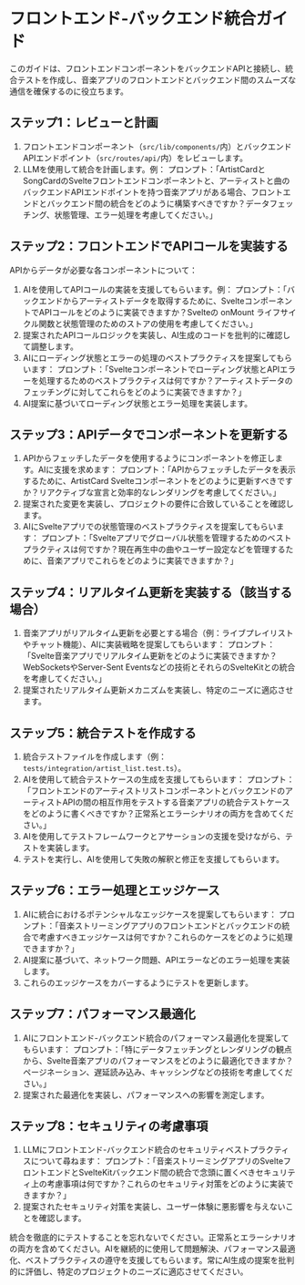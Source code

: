 # フロントエンド-バックエンド統合ガイド

このガイドは、フロントエンドコンポーネントをバックエンドAPIと接続し、統合テストを作成し、音楽アプリのフロントエンドとバックエンド間のスムーズな通信を確保するのに役立ちます。

## ステップ1：レビューと計画

1. フロントエンドコンポーネント（`src/lib/components/`内）とバックエンドAPIエンドポイント（`src/routes/api/`内）をレビューします。
2. LLMを使用して統合を計画します。例：
   プロンプト：「ArtistCardとSongCardのSvelteフロントエンドコンポーネントと、アーティストと曲のバックエンドAPIエンドポイントを持つ音楽アプリがある場合、フロントエンドとバックエンド間の統合をどのように構築すべきですか？データフェッチング、状態管理、エラー処理を考慮してください。」

## ステップ2：フロントエンドでAPIコールを実装する

APIからデータが必要な各コンポーネントについて：

1. AIを使用してAPIコールの実装を支援してもらいます。例：
   プロンプト：「バックエンドからアーティストデータを取得するために、SvelteコンポーネントでAPIコールをどのように実装できますか？Svelteの onMount ライフサイクル関数と状態管理のためのストアの使用を考慮してください。」
2. 提案されたAPIコールロジックを実装し、AI生成のコードを批判的に確認して調整します。
3. AIにローディング状態とエラーの処理のベストプラクティスを提案してもらいます：
   プロンプト：「Svelteコンポーネントでローディング状態とAPIエラーを処理するためのベストプラクティスは何ですか？アーティストデータのフェッチングに対してこれらをどのように実装できますか？」
4. AI提案に基づいてローディング状態とエラー処理を実装します。

## ステップ3：APIデータでコンポーネントを更新する

1. APIからフェッチしたデータを使用するようにコンポーネントを修正します。AIに支援を求めます：
   プロンプト：「APIからフェッチしたデータを表示するために、ArtistCard Svelteコンポーネントをどのように更新すべきですか？リアクティブな宣言と効率的なレンダリングを考慮してください。」
2. 提案された変更を実装し、プロジェクトの要件に合致していることを確認します。
3. AIにSvelteアプリでの状態管理のベストプラクティスを提案してもらいます：
   プロンプト：「Svelteアプリでグローバル状態を管理するためのベストプラクティスは何ですか？現在再生中の曲やユーザー設定などを管理するために、音楽アプリでこれらをどのように実装できますか？」

## ステップ4：リアルタイム更新を実装する（該当する場合）

1. 音楽アプリがリアルタイム更新を必要とする場合（例：ライブプレイリストやチャット機能）、AIに実装戦略を提案してもらいます：
   プロンプト：「Svelte音楽アプリでリアルタイム更新をどのように実装できますか？WebSocketsやServer-Sent Eventsなどの技術とそれらのSvelteKitとの統合を考慮してください。」
2. 提案されたリアルタイム更新メカニズムを実装し、特定のニーズに適応させます。

## ステップ5：統合テストを作成する

1. 統合テストファイルを作成します（例：`tests/integration/artist_list.test.ts`）。
2. AIを使用して統合テストケースの生成を支援してもらいます：
   プロンプト：「フロントエンドのアーティストリストコンポーネントとバックエンドのアーティストAPIの間の相互作用をテストする音楽アプリの統合テストケースをどのように書くべきですか？正常系とエラーシナリオの両方を含めてください。」
3. AIを使用してテストフレームワークとアサーションの支援を受けながら、テストを実装します。
4. テストを実行し、AIを使用して失敗の解釈と修正を支援してもらいます。

## ステップ6：エラー処理とエッジケース

1. AIに統合におけるポテンシャルなエッジケースを提案してもらいます：
   プロンプト：「音楽ストリーミングアプリのフロントエンドとバックエンドの統合で考慮すべきエッジケースは何ですか？これらのケースをどのように処理できますか？」
2. AI提案に基づいて、ネットワーク問題、APIエラーなどのエラー処理を実装します。
3. これらのエッジケースをカバーするようにテストを更新します。

## ステップ7：パフォーマンス最適化

1. AIにフロントエンド-バックエンド統合のパフォーマンス最適化を提案してもらいます：
   プロンプト：「特にデータフェッチングとレンダリングの観点から、Svelte音楽アプリのパフォーマンスをどのように最適化できますか？ページネーション、遅延読み込み、キャッシングなどの技術を考慮してください。」
2. 提案された最適化を実装し、パフォーマンスへの影響を測定します。

## ステップ8：セキュリティの考慮事項

1. LLMにフロントエンド-バックエンド統合のセキュリティベストプラクティスについて尋ねます：
   プロンプト：「音楽ストリーミングアプリのSvelteフロントエンドとSvelteKitバックエンド間の統合で念頭に置くべきセキュリティ上の考慮事項は何ですか？これらのセキュリティ対策をどのように実装できますか？」
2. 提案されたセキュリティ対策を実装し、ユーザー体験に悪影響を与えないことを確認します。

統合を徹底的にテストすることを忘れないでください。正常系とエラーシナリオの両方を含めてください。AIを継続的に使用して問題解決、パフォーマンス最適化、ベストプラクティスの遵守を支援してもらいます。常にAI生成の提案を批判的に評価し、特定のプロジェクトのニーズに適応させてください。
